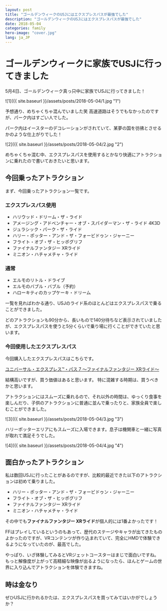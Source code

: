 ```yaml
---
layout: post
title: "ゴールデンウィークのUSJにはエクスプレスパスが最強でした"
description: "ゴールデンウィークのUSJにはエクスプレスパスが最強でした"
date: 2018-05-04
categories: family
hero-image: "cover.jpg"
lang: ja_JP
---
```


# ゴールデンウィークに家族でUSJに行ってきました

5月4日、ゴールデンウィーク真っ只中に家族でUSJに行ってきました！

![1]({{ site.baseurl }}/assets/posts/2018-05-04/1.jpg "1")

予想通り、めちゃくちゃ混んでいました笑
高速道路はそうでもなかったのですが、パーク内はすごい人でした。

パーク内はイースターのデコレーションがされていて、某夢の国を彷彿とさせるかのような仕上がりでした！

![2]({{ site.baseurl }}/assets/posts/2018-05-04/2.jpg "2")

めちゃくちゃ混む中、エクスプレスパスを使用するとかなり快適にアトラクションに乗れたので書いておきたいと思います。


## 今回乗ったアトラクション

まず、今回乗ったアトラクション一覧です。

### エクスプレスパス使用
- ハリウッド・ドリーム・ザ・ライド
- アメージング・アドベンチャー・オブ・スパイダーマン・ザ・ライド 4K3D
- ジュラシック・パーク・ザ・ライド
- ハリー・ポッター・アンド・ザ・フォービドゥン・ジャーニー
- フライト・オブ・ザ・ヒッポグリフ
- ファイナルファンタジー XRライド
- ミニオン・ハチャメチャ・ライド

### 通常
- エルモのリトル・ドライブ
- エルモのバブル・バブル（予約）
- ハローキティのカップケーキ・ドリーム


一覧を見ればわかる通り、USJのライド系のほとんどはエクスプレスパスで乗ることができました。

どのアトラクションも90分から、長いもので140分待ちなど表示されていましたが、エクスプレスパスを使うと5分くらいで乗り場に行くことができていたと思います。

### 今回使用したエクスプレスパス

今回購入したエクスプレスパスはこちらです。

[ユニバーサル・エクスプレス™・パス 7 ～ファイナルファンタジー XRライド～](http://www.usj.co.jp/ticket/expresspass/exp-7-xr.html)

結構高いですが、買う価値はあると思います。
特に混雑する時期は、買うべきかと思います。

アトラクションにはスムーズに乗れるので、それ以外の時間は、ゆっくり食事を楽しんだり、子供のアトラクションに普通に並んで乗ったりと、家族全員で楽しむことができました。

![3]({{ site.baseurl }}/assets/posts/2018-05-04/3.jpg "3")

ハリーポッターエリアにもスムーズに入場できます。息子は機関車と一緒に写真が取れて満足そうでした。

![4]({{ site.baseurl }}/assets/posts/2018-05-04/4.jpg "4")


## 面白かったアトラクション

私は数回USJに行ったことがあるのですが、比較的最近できた以下のアトラクションは初めて乗りました。

- ハリー・ポッター・アンド・ザ・フォービドゥン・ジャーニー
- フライト・オブ・ザ・ヒッポグリフ
- ファイナルファンタジー XRライド
- ミニオン・ハチャメチャ・ライド

その中でも**ファイナルファンタジー XRライド**が個人的には1番よかったです！

FFはプレイしているというのもあって、歴代のステージやキャラが出てきたものよかったのですが、VRコンテンツが作り込まれていて、完全にHMDで体験できるようになっていたのが、最高でした。

やっぱり、いざ体験してみるとVRジェットコースターはまじで面白いですね。もっと解像度が上がって高精細な映像が出るようになったら、ほんとゲームの世界に入り込んでアトラクションを体験できますね。

## 時は金なり

ぜひUSJに行かれるかたは、エクスプレスパスを買ってみてはいかがでしょうか？